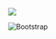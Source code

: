 

![](https://github-readme-stats.vercel.app/api/top-langs/?username=taha-blc&theme=dark&hide_border=false&include_all_commits=true&count_private=true&layout=compact)

![Bootstrap](https://img.shields.io/badge/bootstrap-%238511FA.svg?style=for-the-badge&logo=bootstrap&logoColor=white)
